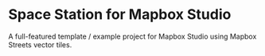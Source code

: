 # Space Station for Mapbox Studio

A full-featured template / example project for Mapbox Studio using Mapbox Streets vector tiles.
